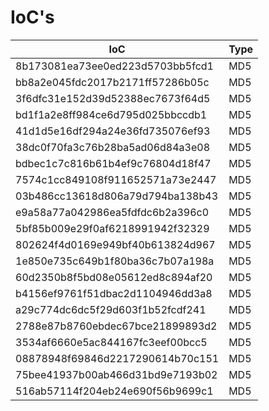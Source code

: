 # IoC's

| IoC                              | Type|
|----------------------------------|-----|
| 8b173081ea73ee0ed223d5703bb5fcd1 | MD5|
| bb8a2e045fdc2017b2171ff57286b05c | MD5|
| 3f6dfc31e152d39d52388ec7673f64d5 | MD5|
| bd1f1a2e8ff984ce6d795d025bbccdb1 | MD5|
| 41d1d5e16df294a24e36fd735076ef93 | MD5|
| 38dc0f70fa3c76b28ba5ad06d84a3e08 | MD5|
| bdbec1c7c816b61b4ef9c76804d18f47 | MD5|
| 7574c1cc849108f911652571a73e2447 | MD5|
| 03b486cc13618d806a79d794ba138b43 | MD5|
| e9a58a77a042986ea5fdfdc6b2a396c0 | MD5|
| 5bf85b009e29f0af6218991942f32329 | MD5|
| 802624f4d0169e949bf40b613824d967 | MD5|
| 1e850e735c649b1f80ba36c7b07a198a | MD5|
| 60d2350b8f5bd08e05612ed8c894af20 | MD5|
| b4156ef9761f51dbac2d1104946dd3a8 | MD5|
| a29c774dc6dc5f29d603f1b52fcdf241 | MD5|
| 2788e87b8760ebdec67bce21899893d2 | MD5|
| 3534af6660e5ac844167fc3eef00bcc5 | MD5|
| 08878948f69846d2217290614b70c151 | MD5|
| 75bee41937b00ab466d31bd9e7193b02 | MD5|
| 516ab57114f204eb24e690f56b9699c1 | MD5|
